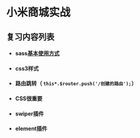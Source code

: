 # 					小米商城实战

## 	复习内容列表

- #### sass[基本使用方式](https://www.sass.hk/docs/)

- #### css3样式

- #### 路由跳转（ `this*.$router.push('/创建的路由');`）

- #### CSS很重要

- #### swiper插件

- #### element插件